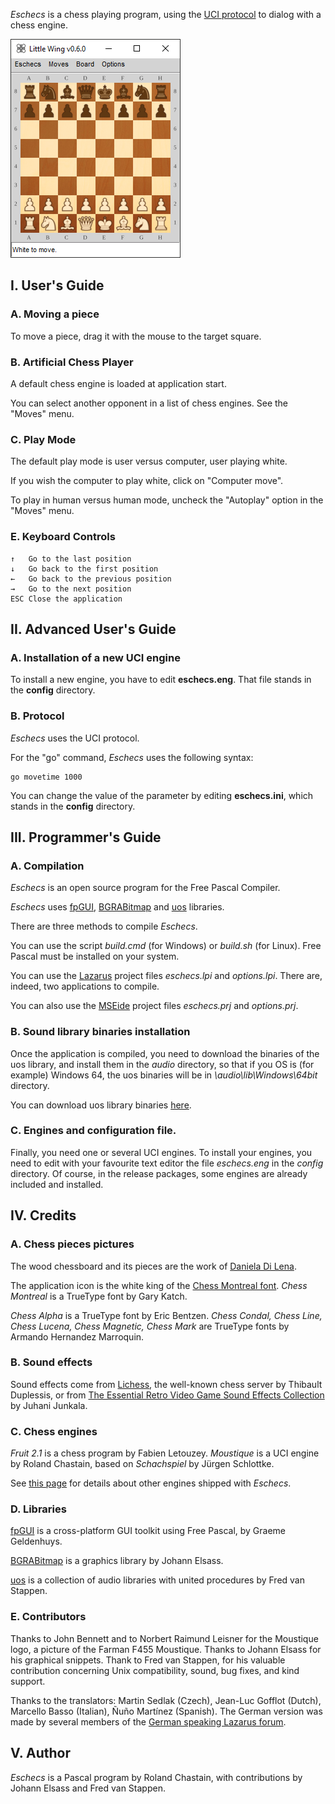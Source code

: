 *Eschecs* is a chess playing program, using the [UCI protocol](http://www.shredderchess.com/chess-info/features/uci-universal-chess-interface.html) to dialog with a chess engine.

![alt text](images/screenshots/eschecs500f.png)

## I. User's Guide

### A. Moving a piece

To move a piece, drag it with the mouse to the target square.

### B. Artificial Chess Player

A default chess engine is loaded at application start.

You can select another opponent in a list of chess engines. See the "Moves" menu.

### C. Play Mode

The default play mode is user versus computer, user playing white.

If you wish the computer to play white, click on "Computer move".

To play in human versus human mode, uncheck the "Autoplay" option in the "Moves" menu. 

### E. Keyboard Controls

    ↑   Go to the last position
    ↓   Go back to the first position
    ←   Go back to the previous position
    →   Go to the next position
    ESC Close the application

## II. Advanced User's Guide

### A. Installation of a new UCI engine

To install a new engine, you have to edit **eschecs.eng**. That file stands in the **config** directory.

### B. Protocol

*Eschecs* uses the UCI protocol.

For the "go" command, *Eschecs* uses the following syntax:

    go movetime 1000

You can change the value of the parameter by editing **eschecs.ini**, which stands in the **config** directory.

## III. Programmer's Guide

### A. Compilation

*Eschecs* is an open source program for the Free Pascal Compiler.

*Eschecs* uses [fpGUI][1], [BGRABitmap][2] and [uos][3] libraries.

There are three methods to compile *Eschecs*.

You can use the script *build.cmd* (for Windows) or *build.sh* (for Linux). Free Pascal must be installed on your system.

You can use the [Lazarus](https://sourceforge.net/projects/lazarus/) project files *eschecs.lpi* and *options.lpi*. There are, indeed, two applications to compile.

You can also use the [MSEide](https://sourceforge.net/projects/mseide-msegui/) project files *eschecs.prj* and *options.prj*.

### B. Sound library binaries installation

Once the application is compiled, you need to download the binaries of the uos library, and install them in the *audio* directory, so that if you OS is (for example) Windows 64, the uos binaries will be in *<eschecs>\audio\lib\Windows\64bit* directory.

You can download uos library binaries [here](https://github.com/fredvs/uos/releases/).

### C. Engines and configuration file.

Finally, you need one or several UCI engines. To install your engines, you need to edit with your favourite text editor the file *eschecs.eng* in the *config* directory. Of course, in the release packages, some engines are already included and installed.

## IV. Credits

### A. Chess pieces pictures

The wood chessboard and its pieces are the work of [Daniela Di Lena](https://dilena.de/chess-artwork-pieces-and-board-art-assets).

The application icon is the white king of the [Chess Montreal font](http://alcor.concordia.ca/~gpkatch/montreal_font.html). *Chess Montreal* is a TrueType font by Gary Katch.

*Chess Alpha* is a TrueType font by Eric Bentzen. *Chess Condal, Chess Line, Chess Lucena, Chess Magnetic, Chess Mark* are TrueType fonts by Armando Hernandez Marroquin.

### B. Sound effects

Sound effects come from [Lichess](https://github.com/ornicar/lila/tree/master/public/sound), the well-known chess server by Thibault Duplessis, or from [The Essential Retro Video Game Sound Effects Collection](https://opengameart.org/content/512-sound-effects-8-bit-style) by Juhani Junkala.

### C. Chess engines

*Fruit 2.1* is a chess program by Fabien Letouzey. *Moustique* is a UCI engine by Roland Chastain, based on *Schachspiel* by Jürgen Schlottke.

See [this page](https://github.com/rchastain/eschecs/blob/master/ENGINES.md) for details about other engines shipped with *Eschecs*.

### D. Libraries

[fpGUI](https://github.com/graemeg/fpGUI) is a cross-platform GUI toolkit using Free Pascal, by Graeme Geldenhuys.

[BGRABitmap](https://github.com/bgrabitmap/bgrabitmap) is a graphics library by Johann Elsass.

[uos](https://github.com/fredvs/uos) is a collection of audio libraries with united procedures by Fred van Stappen.

### E. Contributors

Thanks to John Bennett and to Norbert Raimund Leisner for the Moustique logo, a picture of the Farman F455 Moustique. Thanks to Johann Elsass for his graphical snippets. Thank to Fred van Stappen, for his valuable contribution concerning Unix compatibility, sound, bug fixes, and kind support.

Thanks to the translators: Martin Sedlak (Czech), Jean-Luc Gofflot (Dutch), Marcello Basso (Italian), Ñuño Martínez (Spanish). The German version was made by several members of the [German speaking Lazarus forum](https://www.lazarusforum.de/index.php).

## V. Author

*Eschecs* is a Pascal program by Roland Chastain, with contributions by Johann Elsass and Fred van Stappen.

[1]: https://github.com/graemeg/fpGUI 
[2]: https://github.com/bgrabitmap/bgrabitmap
[3]: https://github.com/fredvs/uos
